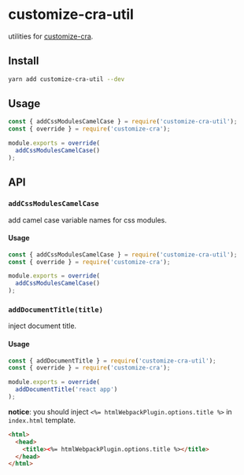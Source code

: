 # customize-cra-util

utilities for [customize-cra](https://github.com/arackaf/customize-cra).

## Install

```bash
yarn add customize-cra-util --dev
```

## Usage

```javascript
const { addCssModulesCamelCase } = require('customize-cra-util');
const { override } = require('customize-cra');

module.exports = override(
  addCssModulesCamelCase()
);
```

## API

### `addCssModulesCamelCase`

add camel case variable names for css modules.

#### Usage

```javascript
const { addCssModulesCamelCase } = require('customize-cra-util');
const { override } = require('customize-cra');

module.exports = override(
  addCssModulesCamelCase()
);
```

### `addDocumentTitle(title)`

inject document title.

#### Usage

```javascript
const { addDocumentTitle } = require('customize-cra-util');
const { override } = require('customize-cra');

module.exports = override(
  addDocumentTitle('react app')
);
```

**notice**: you should inject `<%= htmlWebpackPlugin.options.title %>` in `index.html` template.

```html
<html>
  <head>
    <title><%= htmlWebpackPlugin.options.title %></title>
  </head>
</html>
```
